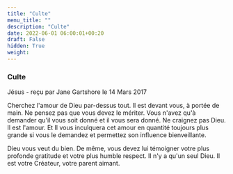 ```yaml
---
title: "Culte"
menu_title: ""
description: "Culte"
date: 2022-06-01 06:00:01+00:20
draft: False
hidden: True
weight:
---
```

### Culte

Jésus - reçu par Jane Gartshore le 14 Mars 2017

Cherchez l'amour de Dieu par-dessus tout. Il est devant vous, à portée de main. Ne pensez pas que vous devez le mériter. Vous n'avez qu'à demander qu'il vous soit donné et il vous sera donné. Ne craignez pas Dieu. Il est l'amour. Et Il vous inculquera cet amour en quantité toujours plus grande si vous le demandez et permettez son influence bienveillante.

Dieu vous veut du bien. De même, vous devez lui témoigner votre plus profonde gratitude et votre plus humble respect. Il n'y a qu'un seul Dieu. Il est votre Créateur, votre parent aimant.
